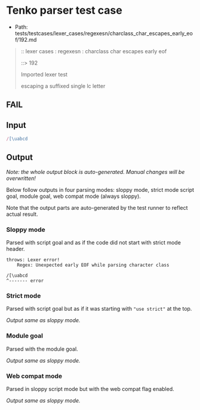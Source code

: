 # Tenko parser test case

- Path: tests/testcases/lexer_cases/regexesn/charclass_char_escapes_early_eof/192.md

> :: lexer cases : regexesn : charclass char escapes early eof
>
> ::> 192
>
> Imported lexer test
>
> escaping a suffixed single lc letter

## FAIL

## Input

`````js
/[\uabcd
`````

## Output

_Note: the whole output block is auto-generated. Manual changes will be overwritten!_

Below follow outputs in four parsing modes: sloppy mode, strict mode script goal, module goal, web compat mode (always sloppy).

Note that the output parts are auto-generated by the test runner to reflect actual result.

### Sloppy mode

Parsed with script goal and as if the code did not start with strict mode header.

`````
throws: Lexer error!
    Regex: Unexpected early EOF while parsing character class

/[\uabcd
^------- error
`````

### Strict mode

Parsed with script goal but as if it was starting with `"use strict"` at the top.

_Output same as sloppy mode._

### Module goal

Parsed with the module goal.

_Output same as sloppy mode._

### Web compat mode

Parsed in sloppy script mode but with the web compat flag enabled.

_Output same as sloppy mode._
